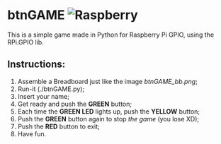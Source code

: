 # btnGAME ![Raspberry](http://lara.craft.net.br/raspberry/rasplogo.gif "Raspberry")

This is a simple game made in Python for Raspberry Pi GPIO, using the RPi.GPIO lib.

## Instructions:
1. Assemble a Breadboard just like the image *btnGAME_bb.png*;
2. Run-it (./btnGAME.py);
3. Insert your name;
4. Get ready and push the **GREEN** button;
5. Each time the **GREEN LED** lights up, push the **YELLOW** button;
6. Push the **GREEN** button again to stop _the game_ (you lose XD);
7. Push the **RED** button to exit;
8. Have fun.
